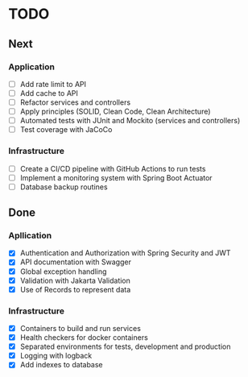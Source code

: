 # TODO

## Next

### Application
- [ ] Add rate limit to API
- [ ] Add cache to API
- [ ] Refactor services and controllers
- [ ] Apply principles (SOLID, Clean Code, Clean Architecture)
- [ ] Automated tests with JUnit and Mockito (services and controllers)
- [ ] Test coverage with JaCoCo

### Infrastructure
- [ ] Create a CI/CD pipeline with GitHub Actions to run tests
- [ ] Implement a monitoring system with Spring Boot Actuator
- [ ] Database backup routines

## Done

### Apllication
- [x] Authentication and Authorization with Spring Security and JWT
- [x] API documentation with Swagger
- [x] Global exception handling
- [x] Validation with Jakarta Validation
- [x] Use of Records to represent data

### Infrastructure
- [x] Containers to build and run services
- [x] Health checkers for docker containers
- [x] Separated environments for tests, development and production
- [x] Logging with logback
- [x] Add indexes to database